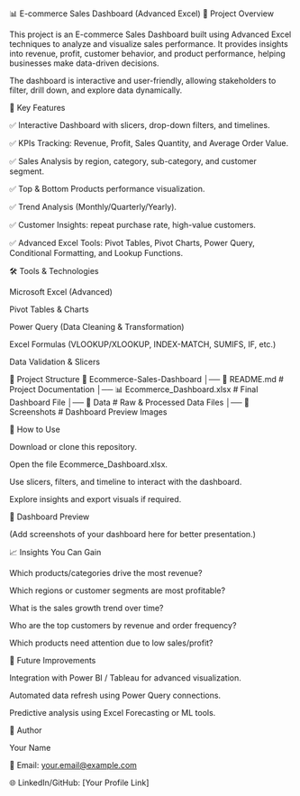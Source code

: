 

📊 E-commerce Sales Dashboard (Advanced Excel)
📌 Project Overview

This project is an E-commerce Sales Dashboard built using Advanced Excel techniques to analyze and visualize sales performance. It provides insights into revenue, profit, customer behavior, and product performance, helping businesses make data-driven decisions.

The dashboard is interactive and user-friendly, allowing stakeholders to filter, drill down, and explore data dynamically.

🎯 Key Features

✅ Interactive Dashboard with slicers, drop-down filters, and timelines.

✅ KPIs Tracking: Revenue, Profit, Sales Quantity, and Average Order Value.

✅ Sales Analysis by region, category, sub-category, and customer segment.

✅ Top & Bottom Products performance visualization.

✅ Trend Analysis (Monthly/Quarterly/Yearly).

✅ Customer Insights: repeat purchase rate, high-value customers.

✅ Advanced Excel Tools: Pivot Tables, Pivot Charts, Power Query, Conditional Formatting, and Lookup Functions.

🛠️ Tools & Technologies

Microsoft Excel (Advanced)

Pivot Tables & Charts

Power Query (Data Cleaning & Transformation)

Excel Formulas (VLOOKUP/XLOOKUP, INDEX-MATCH, SUMIFS, IF, etc.)

Data Validation & Slicers

📂 Project Structure
📁 Ecommerce-Sales-Dashboard
│── 📄 README.md            # Project Documentation
│── 📊 Ecommerce_Dashboard.xlsx  # Final Dashboard File
│── 📂 Data                 # Raw & Processed Data Files
│── 📂 Screenshots          # Dashboard Preview Images

🚀 How to Use

Download or clone this repository.

Open the file Ecommerce_Dashboard.xlsx.

Use slicers, filters, and timeline to interact with the dashboard.

Explore insights and export visuals if required.

📸 Dashboard Preview

(Add screenshots of your dashboard here for better presentation.)

📈 Insights You Can Gain

Which products/categories drive the most revenue?

Which regions or customer segments are most profitable?

What is the sales growth trend over time?

Who are the top customers by revenue and order frequency?

Which products need attention due to low sales/profit?

📢 Future Improvements

Integration with Power BI / Tableau for advanced visualization.

Automated data refresh using Power Query connections.

Predictive analysis using Excel Forecasting or ML tools.

👤 Author

Your Name

📧 Email: your.email@example.com

🌐 LinkedIn/GitHub: [Your Profile Link]
